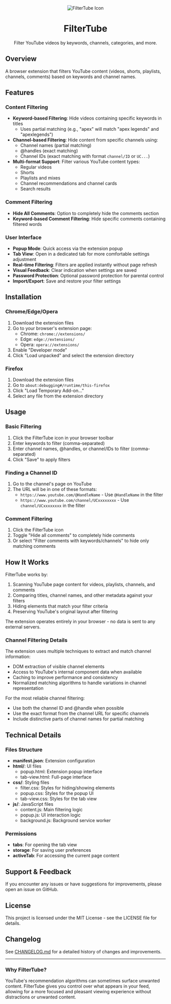 <div align="center">
  <img src="https://github.com/varshneydevansh/FilterTube/blob/master/icons/icon-128.png" alt="FilterTube Icon">
  <h1>FilterTube</h1>
  <p>Filter YouTube videos by keywords, channels, categories, and more.</p>
</div>

## Overview

A browser extension that filters YouTube content (videos, shorts, playlists, channels, comments) based on keywords and channel names.

## Features

### Content Filtering
- **Keyword-based Filtering**: Hide videos containing specific keywords in titles
  - Uses partial matching (e.g., "apex" will match "apex legends" and "apexlegends")
- **Channel-based Filtering**: Hide content from specific channels using:
  - Channel names (partial matching)
  - @handles (exact matching)
  - Channel IDs (exact matching with format `channel/ID` or `UC...`)
- **Multi-format Support**: Filter various YouTube content types:
  - Regular videos
  - Shorts
  - Playlists and mixes
  - Channel recommendations and channel cards
  - Search results

### Comment Filtering
- **Hide All Comments**: Option to completely hide the comments section
- **Keyword-based Comment Filtering**: Hide specific comments containing filtered words

### User Interface
- **Popup Mode**: Quick access via the extension popup
- **Tab View**: Open in a dedicated tab for more comfortable settings adjustment
- **Real-time Filtering**: Filters are applied instantly without page refresh
- **Visual Feedback**: Clear indication when settings are saved
- **Password Protection**: Optional password protection for parental control
- **Import/Export**: Save and restore your filter settings

## Installation

### Chrome/Edge/Opera
1. Download the extension files
2. Go to your browser's extension page:
   - Chrome: `chrome://extensions/`
   - Edge: `edge://extensions/`
   - Opera: `opera://extensions/`
3. Enable "Developer mode"
4. Click "Load unpacked" and select the extension directory

### Firefox
1. Download the extension files
2. Go to `about:debugging#/runtime/this-firefox`
3. Click "Load Temporary Add-on..."
4. Select any file from the extension directory

## Usage

### Basic Filtering
1. Click the FilterTube icon in your browser toolbar
2. Enter keywords to filter (comma-separated)
3. Enter channel names, @handles, or channel/IDs to filter (comma-separated)
4. Click "Save" to apply filters

### Finding a Channel ID
1. Go to the channel's page on YouTube
2. The URL will be in one of these formats:
   - `https://www.youtube.com/@HandleName` - Use `@HandleName` in the filter
   - `https://www.youtube.com/channel/UCxxxxxxxx` - Use `channel/UCxxxxxxxx` in the filter

### Comment Filtering
1. Click the FilterTube icon
2. Toggle "Hide all comments" to completely hide comments
3. Or select "Filter comments with keywords/channels" to hide only matching comments

## How It Works

FilterTube works by:
1. Scanning YouTube page content for videos, playlists, channels, and comments
2. Comparing titles, channel names, and other metadata against your filters
3. Hiding elements that match your filter criteria
4. Preserving YouTube's original layout after filtering

The extension operates entirely in your browser - no data is sent to any external servers.

### Channel Filtering Details

The extension uses multiple techniques to extract and match channel information:
- DOM extraction of visible channel elements
- Access to YouTube's internal component data when available
- Caching to improve performance and consistency
- Normalized matching algorithms to handle variations in channel representation

For the most reliable channel filtering:
- Use both the channel ID and @handle when possible
- Use the exact format from the channel URL for specific channels
- Include distinctive parts of channel names for partial matching

## Technical Details

### Files Structure
- **manifest.json**: Extension configuration
- **html/**: UI files
  - popup.html: Extension popup interface
  - tab-view.html: Full-page interface
- **css/**: Styling files
  - filter.css: Styles for hiding/showing elements
  - popup.css: Styles for the popup UI
  - tab-view.css: Styles for the tab view
- **js/**: JavaScript files
  - content.js: Main filtering logic
  - popup.js: UI interaction logic
  - background.js: Background service worker

### Permissions
- **tabs**: For opening the tab view
- **storage**: For saving user preferences
- **activeTab**: For accessing the current page content

## Support & Feedback

If you encounter any issues or have suggestions for improvements, please open an issue on GitHub.

## License

This project is licensed under the MIT License - see the LICENSE file for details.

## Changelog

See [CHANGELOG.md](CHANGELOG.md) for a detailed history of changes and improvements.

---

### Why FilterTube?

YouTube's recommendation algorithms can sometimes surface unwanted content. FilterTube gives you control over what appears in your feed, allowing for a more focused and pleasant viewing experience without distractions or unwanted content.
